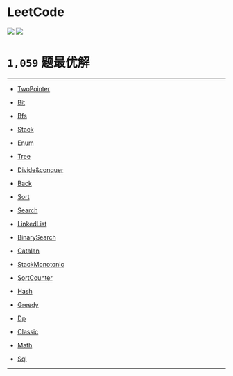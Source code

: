 # LeetCode

[![](https://img.shields.io/badge/Language-Go-%2300ADD8)](https://golang.org/)
[![](https://img.shields.io/badge/AC-1059-%23F781BE)](https://leetcode-cn.com/u/bygo/)

# `1,059` 题最优解

---
- [TwoPointer](https://github.com/bygo/leetcode/tree/master/TwoPointer)
- [Bit](https://github.com/bygo/leetcode/tree/master/Bit)
- [Bfs](https://github.com/bygo/leetcode/tree/master/Bfs)
- [Stack](https://github.com/bygo/leetcode/tree/master/Stack)
- [Enum](https://github.com/bygo/leetcode/tree/master/Enum)
- [Tree](https://github.com/bygo/leetcode/tree/master/Tree)
- [Divide&conquer](https://github.com/bygo/leetcode/tree/master/Divide&conquer)
- [Back](https://github.com/bygo/leetcode/tree/master/Back)
- [Sort](https://github.com/bygo/leetcode/tree/master/Sort)
- [Search](https://github.com/bygo/leetcode/tree/master/Search)
- [LinkedList](https://github.com/bygo/leetcode/tree/master/LinkedList)
- [BinarySearch](https://github.com/bygo/leetcode/tree/master/BinarySearch)
- [Catalan](https://github.com/bygo/leetcode/tree/master/Catalan)
- [StackMonotonic](https://github.com/bygo/leetcode/tree/master/StackMonotonic)
- [SortCounter](https://github.com/bygo/leetcode/tree/master/SortCounter)
- [Hash](https://github.com/bygo/leetcode/tree/master/Hash)
- [Greedy](https://github.com/bygo/leetcode/tree/master/Greedy)
- [Dp](https://github.com/bygo/leetcode/tree/master/Dp)
- [Classic](https://github.com/bygo/leetcode/tree/master/Classic)
- [Math](https://github.com/bygo/leetcode/tree/master/Math)
- [Sql](https://github.com/bygo/leetcode/tree/master/Sql)

---